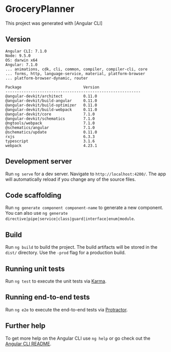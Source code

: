 # GroceryPlanner

This project was generated with [Angular CLI]

## Version
```
Angular CLI: 7.1.0
Node: 9.5.0
OS: darwin x64
Angular: 7.1.0
... animations, cdk, cli, common, compiler, compiler-cli, core
... forms, http, language-service, material, platform-browser
... platform-browser-dynamic, router

Package                           Version
-----------------------------------------------------------
@angular-devkit/architect         0.11.0
@angular-devkit/build-angular     0.11.0
@angular-devkit/build-optimizer   0.11.0
@angular-devkit/build-webpack     0.11.0
@angular-devkit/core              7.1.0
@angular-devkit/schematics        7.1.0
@ngtools/webpack                  7.1.0
@schematics/angular               7.1.0
@schematics/update                0.11.0
rxjs                              6.3.3
typescript                        3.1.6
webpack                           4.23.1
```

## Development server

Run `ng serve` for a dev server. Navigate to `http://localhost:4200/`. The app will automatically reload if you change any of the source files.

## Code scaffolding

Run `ng generate component component-name` to generate a new component. You can also use `ng generate directive|pipe|service|class|guard|interface|enum|module`.

## Build

Run `ng build` to build the project. The build artifacts will be stored in the `dist/` directory. Use the `-prod` flag for a production build.

## Running unit tests

Run `ng test` to execute the unit tests via [Karma](https://karma-runner.github.io).

## Running end-to-end tests

Run `ng e2e` to execute the end-to-end tests via [Protractor](http://www.protractortest.org/).

## Further help

To get more help on the Angular CLI use `ng help` or go check out the [Angular CLI README](https://github.com/angular/angular-cli/blob/master/README.md).
